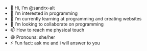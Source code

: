 - 👋 Hi, I’m @sandrx-alt
- 👀 I’m interested in programming
- 🌱 I’m currently learning at programming and creating websites
- 💞️ I’m looking to collaborate on programming
- 📫 How to reach me physical touch
- 😄 Pronouns: she/her
- ⚡ Fun fact: ask me and i will answer to you

<!---
sandrx-alt/sandrx-alt is a ✨ special ✨ repository because its `README.md` (this file) appears on your GitHub profile.
You can click the Preview link to take a look at your changes.
--->
